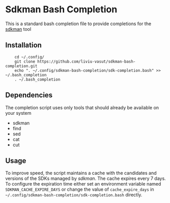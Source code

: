 # Sdkman Bash Completion

This is a standard bash completion file to provide completions for the [sdkman](https://sdkman.io) tool

## Installation

```
    cd ~/.config/
    git clone https://github.com/liviu-vasut/sdkman-bash-completion.git
    echo ". ~/.config/sdkman-bash-completion/sdk-completion.bash" >> ~/.bash_completion
    . ~/.bash_completion
```

## Dependencies
The completion script uses only tools that should already be available on your system
- sdkman
- find
- sed
- cat
- cut

## Usage
To improve speed, the script maintains a cache with the candidates and versions of the SDKs managed by *sdkman*. The cache expires every 7 days. To configure the expiration time either set an environment variable named `SDKMAN_CACHE_EXPIRE_DAYS` or change the value of `cache_expire_days` in `~/.config/sdkman-bash-completion/sdk-completion.bash` directly.
